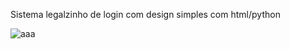 Sistema legalzinho de login com design simples com html/python

![aaa](https://github.com/user-attachments/assets/4603378e-ff06-4cfd-9bf5-09428e642fb5)
